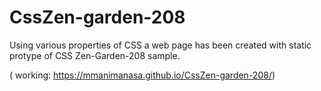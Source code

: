 # CssZen-garden-208

Using various properties of CSS a web page has been created with static protype of CSS Zen-Garden-208 sample.

( working: https://mmanimanasa.github.io/CssZen-garden-208/)
